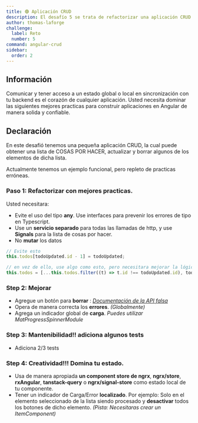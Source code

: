 ```yaml
---
title: 🟢 Aplicación CRUD
description: El desafío 5 se trata de refactorizar una aplicación CRUD.
author: thomas-laforge
challenge:
  label: Reto
  number: 5
command: angular-crud
sidebar:
  order: 2
---
```


## Información

Comunicar y tener acceso a un estado global o local en sincronización con tu backend es el corazón de cualquier aplicación. Usted necesita dominar las siguientes mejores practicas para construir aplicaciones en Angular de manera solida y confiable.

## Declaración

En este desafió tenemos una pequeña aplicación CRUD, la cual puede obtener una lista de COSAS POR HACER, actualizar y borrar algunos de los elementos de dicha lista.

Actualmente tenemos un ejemplo funcional, pero repleto de practicas erróneas.

### Paso 1: Refactorizar con mejores practicas.

Usted necesitara:

- Evite el uso del tipo **any**. Use interfaces para prevenir los errores de tipo en Typescript.
- Use un **servicio separado** para todas las llamadas de http, y use **Signals** para la lista de cosas por hacer.
- No **mutar** los datos

```typescript
// Evite esto
this.todos[todoUpdated.id - 1] = todoUpdated;

// en vez de ello, use algo como esto, pero necesitara mejorar la lógica de manera que preserve el mismo orden.
this.todos = [...this.todos.filter((t) => t.id !== todoUpdated.id), todoUpdated];
```

### Step 2: Mejorar

- Agregue un botón para **borrar** : _<a href="https://jsonplaceholder.typicode.com/" target="_blank">Documentación de la API falsa</a>_
- Opera de manera correcta los **errores**. _(Globalmente)_
- Agrega un indicador global de **carga**. _Puedes utilizar MatProgressSpinnerModule_

### Step 3: Mantenibilidad!! adiciona algunos tests

- Adiciona 2/3 tests

### Step 4: Creatividad!!! Domina tu estado.

- Usa de manera apropiada **un component store de ngrx**, **ngrx/store**, **rxAngular**, **tanstack-query** o **ngrx/signal-store** como estado local de tu componente.
- Tener un indicador de Carga/Error **localizado**. Por ejemplo: Solo en el elemento seleccionado de la lista siendo procesado y **desactivar** todos los botones de dicho elemento. _(Pista: Necesitaras crear un ItemComponent)_
